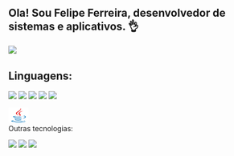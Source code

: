 ## Ola! Sou Felipe Ferreira, desenvolvedor de sistemas e aplicativos. 👌

![](https://github-readme-stats.vercel.app/api/top-langs/?username=felipewolver&theme=blue-green)

## Linguagens:
![](https://img.shields.io/badge/HTML5-E34F26?style=for-the-badge&logo=html5&logoColor=white)
![](https://img.shields.io/badge/CSS3-1572B6?style=for-the-badge&logo=css3&logoColor=white)
![](https://img.shields.io/badge/JavaScript-F7DF1E?style=for-the-badge&logo=javascript&logoColor=black)
![](https://img.shields.io/badge/Node.js-43853D?style=for-the-badge&logo=node.js&logoColor=white)
![](https://img.shields.io/badge/Java-ED8B00?style=for-the-badge&logo=openjdk&logoColor=white)

<div style="display: inline_block"> 
    <img src="https://github.com/devicons/devicon/blob/master/icons/java/java-original.svg" alt="Felipe-Wolver-Java" height="30" width="40">
</div

## Outras tecnologias:
![](https://img.shields.io/badge/React-20232A?style=for-the-badge&logo=react&logoColor=61DAFB)
![](https://img.shields.io/badge/React_Native-20232A?style=for-the-badge&logo=react&logoColor=61DAFB)
![](https://img.shields.io/badge/Redux-593D88?style=for-the-badge&logo=redux&logoColor=white)
